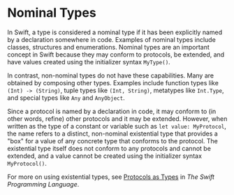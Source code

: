 # Nominal Types

In Swift, a type is considered a nominal type if it has been explicitly named by a declaration somewhere in code. Examples of nominal types include classes, structures and enumerations. Nominal types are an important concept in Swift because they may conform to protocols, be extended, and have values created using the initializer syntax `MyType()`.

In contrast, non-nominal types do not have these capabilities. Many are obtained by composing other types. Examples include function types like `(Int) -> (String)`, tuple types like `(Int, String)`, metatypes like `Int.Type`, and special types like `Any` and `AnyObject`.

Since a protocol is named by a declaration in code, it may conform to (in other words, refine) other protocols and it may be extended. However, when written as the type of a constant or variable such as `let value: MyProtocol`, the name refers to a distinct, non-nominal existential type that provides a "box" for a value of any concrete type that conforms to the protocol. The existential type itself does not conform to any protocols and cannot be extended, and a value cannot be created using the initializer syntax `MyProtocol()`.

For more on using existential types, see [Protocols as Types](https://docs.swift.org/swift-book/LanguageGuide/Protocols.html#ID275) in _The Swift Programming Language_.

